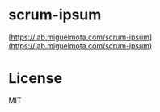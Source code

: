 # scrum-ipsum

[https://lab.miguelmota.com/scrum-ipsum](https://lab.miguelmota.com/scrum-ipsum)

# License

MIT
